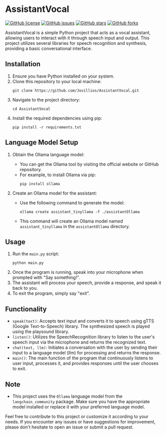 # AssistantVocal

[![GitHub license](https://img.shields.io/github/license/Jovillios/AssistantVocal.svg)](https://github.com/Jovillios/AssistantVocal/blob/main/LICENSE)
[![GitHub issues](https://img.shields.io/github/issues/Jovillios/AssistantVocal.svg)](https://github.com/Jovillios/AssistantVocal/issues)
[![GitHub stars](https://img.shields.io/github/stars/Jovillios/AssistantVocal.svg)](https://github.com/Jovillios/AssistantVocal/stargazers)
[![GitHub forks](https://img.shields.io/github/forks/Jovillios/AssistantVocal.svg)](https://github.com/Jovillios/AssistantVocal/network)

AssistantVocal is a simple Python project that acts as a vocal assistant, allowing users to interact with it through speech input and output. This project utilizes several libraries for speech recognition and synthesis, providing a basic conversational interface.

## Installation
1. Ensure you have Python installed on your system.
2. Clone this repository to your local machine:
   ```
   git clone https://github.com/Jovillios/AssistantVocal.git
   ```
3. Navigate to the project directory:
   ```
   cd AssistantVocal
   ```
4. Install the required dependencies using pip:
   ```
   pip install -r requirements.txt
   ```

## Language Model Setup
1. Obtain the Ollama language model:
   - You can get the Ollama tool by visiting the official website or GitHub repository.
   - For example, to install Ollama via pip:
     ```
     pip install ollama
     ```

2. Create an Ollama model for the assistant:
   - Use the following command to generate the model:
     ```
     ollama create assistant_tinyllama -f ./assistantOllama
     ```
   - This command will create an Ollama model named `assistant_tinyllama` in the `assistantOllama` directory.

## Usage
1. Run the `main.py` script:
   ```
   python main.py
   ```
2. Once the program is running, speak into your microphone when prompted with "Say something!".
3. The assistant will process your speech, provide a response, and speak it back to you.
4. To exit the program, simply say "exit".

## Functionality
- `speak(text)`: Accepts text input and converts it to speech using gTTS (Google Text-to-Speech) library. The synthesized speech is played using the playsound library.
- `listen()`: Utilizes the SpeechRecognition library to listen to the user's speech input via the microphone and returns the recognized text.
- `chat(text, llm)`: Initiates a conversation with the user by sending their input to a language model (llm) for processing and returns the response.
- `main()`: The main function of the program that continuously listens to user input, processes it, and provides responses until the user chooses to exit.

## Note
- This project uses the `Ollama` language model from the `langchain_community` package. Make sure you have the appropriate model installed or replace it with your preferred language model.

Feel free to contribute to this project or customize it according to your needs. If you encounter any issues or have suggestions for improvement, please don't hesitate to open an issue or submit a pull request.
